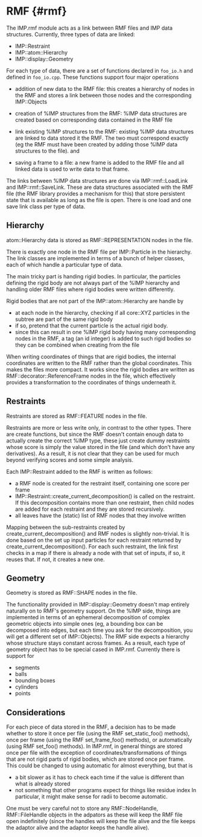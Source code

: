 RMF {#rmf}
===

The IMP.rmf module acts as a link between RMF files and IMP data structures. Currently, three types of data are linked:
- IMP::Restraint
- IMP::atom::Hierarchy
- IMP::display::Geometry

For each type of data, there are a set of functions declared in `foo_io.h` and defined in `foo_io.cpp`. These functions support four major operations
- addition of new data to the RMF file: this creates a hierarchy of nodes in the RMF and stores a link between those nodes and the corresponding IMP::Objects
- creation of %IMP structures from the RMF: %IMP data structures are created based on corresponding data contained in the RMF file
- link existing %IMP structures to the RMF: existing %IMP data structures are linked to data stored it the RMF. The two must correspond exactly (eg the RMF must have been created by adding those %IMP data structures to the file).
and

- saving a frame to a file: a new frame is added to the RMF file and all linked data is used to write data to that frame.

The links between %IMP data structures are done via IMP::rmf::LoadLink and IMP::rmf::SaveLink. These are data structures associated with the RMF file (the RMF library provides a mechanism for this) that store persistent state that is available as long as the file is open. There is one load and one save link class per type of data.

## Hierarchy ##
atom::Hierarchy data is stored as RMF::REPRESENTATION nodes in the file.

There is exactly one node in the RMF file per IMP::Particle in the hierarchy. The link classes are implemented in terms of a bunch of helper classes, each of which handle a particular type of data.

The main tricky part is handing rigid bodies. In particular, the particles defining the rigid body are not always part of the %IMP hierarchy and handling older RMF files where rigid bodies were written differently.

Rigid bodies that are not part of the IMP::atom::Hierarchy are handle by
- at each node in the hierarchy, checking if all core::XYZ particles in the subtree are part of the same rigid body
- if so, pretend that the current particle is the actual rigid body.
- since this can result in one %IMP rigid body having many corresponding nodes in the RMF, a tag (an id integer) is added to such rigid bodies so they can be combined when creating from the file

When writing coordinates of things that are rigid bodies, the internal coordinates are written to the RMF rather than the global coordinates. This makes the files more compact. It works since the rigid bodies are written as RMF::decorator::ReferenceFrame nodes in the file, which effectively provides a transformation to the coordinates of things underneath it.

## Restraints ##
Restraints are stored as RMF::FEATURE nodes in the file.

Restraints are more or less write only, in contrast to the other types. There are create functions, but since the RMF doesn't contain enough data to actually create the correct %IMP type, these just create dummy restraints whose score is simply the value stored in the file (and which don't have any derivatives). As a result, it is not clear that they can be used for much beyond verifying scores and some simple analysis.

Each IMP::Restraint added to the RMF is written as follows:
- a RMF node is created for the restraint itself, containing one score per frame
- IMP::Restraint::create_current_decomposition() is called on the restraint. If this decomposition contains more than one restraint, then child nodes are added for each restraint and they are stored recursively.
- all leaves have the (static) list of RMF nodes that they involve written

Mapping between the sub-restraints created by create_current_decomposition() and RMF nodes is slightly non-trivial. It is done based on the set up input particles for each restraint returned by create_current_decomposition(). For each such restraint, the link first checks in a map if there is already a node with that set of inputs, if so, it reuses that. If not, it creates a new one.

## Geometry ##
Geometry is stored as RMF::SHAPE nodes in the file.

The functionality provided in IMP::display::Geometry doesn't map entirely naturally on to RMF's geometry support. On the %IMP side, things are implemented in terms of an ephemeral decomposition of complex geometric objects into simple ones (eg, a bounding box can be decomposed into edges, but each time you ask for the decomposition, you will get a different set of IMP::Objects). The RMF side expects a hierarchy whose structure stays constant across frames. As a result, each type of geometry object has to be special cased in IMP.rmf. Currently there is support for
- segments
- balls
- bounding boxes
- cylinders
- points

## Considerations ##
For each piece of data stored in the RMF, a decision has to be made whether to store it once per file (using the RMF set_static_foo() methods), once per frame (using the RMF set_frame_foo() methods), or automatically (using RMF set_foo() methods). In IMP.rmf, in general things are stored once per file with the exception of coordinates/transformations of things that are not rigid parts of rigid bodies, which are stored once per frame. This could be changed to using automatic for almost everything, but that is
- a bit slower as it has to check each time if the value is different than what is already stored
- not something that other programs expect for things like residue index
In particular, it might make sense for radii to become automatic.

One must be very careful not to store any RMF::NodeHandle, RMF::FileHandle objects in the adpators as these will keep the RMF file open indefinitely (since the handles will keep the file alive and the file keeps the adaptor alive and the adaptor keeps the handle alive).
